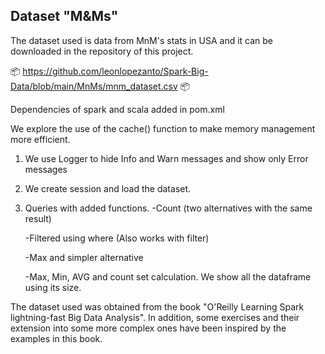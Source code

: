 ## Dataset "M&Ms" 

The dataset used is data from MnM's stats in USA and it can be downloaded in the repository of this project.

📦 https://github.com/leonlopezanto/Spark-Big-Data/blob/main/MnMs/mnm_dataset.csv 📦

Dependencies of spark and scala added in pom.xml

We explore the use of the cache() function to make memory management more efficient.

1. We use Logger to hide Info and Warn messages and show only Error messages

2. We create session and load the dataset.

3. Queries with added functions.
	-Count (two alternatives with the same result)

	-Filtered using where (Also works with filter)

	-Max and simpler alternative

	-Max, Min, AVG and count set calculation. We show all the dataframe using its size.


The dataset used was obtained from the book "O'Reilly Learning Spark lightning-fast Big Data Analysis". 
In addition, some exercises and their extension into some more complex ones have been inspired by the examples in this book.

